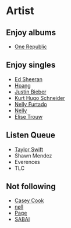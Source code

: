 # Artist

## Enjoy albums

* [One Republic](https://music.youtube.com/channel/UCrrbm1toLPud8fFIisPuxpg)

## Enjoy singles

* [Ed Sheeran](https://music.youtube.com/channel/UClmXPfaYhXOYsNn_QUyheWQ)
* [Hoang](https://music.youtube.com/channel/UCUmN1h1SWYmvBD5z6wJOfoQ)
* [Justin Bieber](https://music.youtube.com/channel/UCGvj8kfUV5Q6lzECIrGY19g)
* [Kurt Hugo Schneider](https://music.youtube.com/channel/UC-u3msJ-G8xYr931alnM7dw)
* [Nelly Furtado](https://music.youtube.com/channel/UCWV94Z763GSdhLQ8WIb2JRQ)
* [Nelly](https://music.youtube.com/channel/UCggm1vqFLAJdYDTc1DQoVKg)
* [Elise Trouw](https://music.youtube.com/channel/UCOMfVxzGm8YgpmBuO8hT2qA)

## Listen Queue

* [Taylor Swift](https://music.youtube.com/channel/UCPC0L1d253x-KuMNwa05TpA)
* Shawn Mendez
* Everences
* TLC

## Not following

* [Casey Cook](https://music.youtube.com/channel/UCYBZ_x3M3wapXai7Sr2bE1g)
* [nøll](https://music.youtube.com/channel/UCnzi9lSKvkCCO_MU6O1_4jA)
* [Page](https://music.youtube.com/channel/UCkiJpRS90kpGoH5XKX5y40A)
* [SABAI](https://music.youtube.com/channel/UC9ZzEmhbwJBBC8fbuBOzSkQ)
